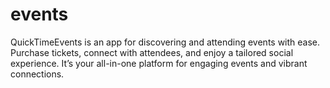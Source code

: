 # events
QuickTimeEvents is an app for discovering and attending events with ease. Purchase tickets, connect with attendees, and enjoy a tailored social experience. It’s your all-in-one platform for engaging events and vibrant connections.
